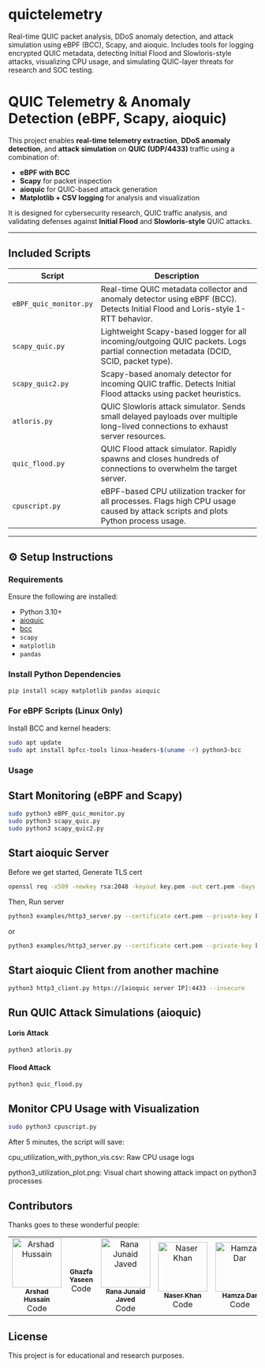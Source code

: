 # quictelemetry
Real-time QUIC packet analysis, DDoS anomaly detection, and attack simulation using eBPF (BCC), Scapy, and aioquic. Includes tools for logging encrypted QUIC metadata, detecting Initial Flood and Slowloris-style attacks, visualizing CPU usage, and simulating QUIC-layer threats for research and SOC testing.
# QUIC Telemetry & Anomaly Detection (eBPF, Scapy, aioquic)

This project enables **real-time telemetry extraction**, **DDoS anomaly detection**, and **attack simulation** on **QUIC (UDP/4433)** traffic using a combination of:

- **eBPF with BCC**  
- **Scapy** for packet inspection  
- **aioquic** for QUIC-based attack generation  
- **Matplotlib + CSV logging** for analysis and visualization  

It is designed for cybersecurity research, QUIC traffic analysis, and validating defenses against **Initial Flood** and **Slowloris-style** QUIC attacks.

---

## Included Scripts

| Script | Description |
|--------|-------------|
| `eBPF_quic_monitor.py` | Real-time QUIC metadata collector and anomaly detector using eBPF (BCC). Detects Initial Flood and Loris-style 1-RTT behavior. |
| `scapy_quic.py` | Lightweight Scapy-based logger for all incoming/outgoing QUIC packets. Logs partial connection metadata (DCID, SCID, packet type). |
| `scapy_quic2.py` | Scapy-based anomaly detector for incoming QUIC traffic. Detects Initial Flood attacks using packet heuristics. |
| `atloris.py` | QUIC Slowloris attack simulator. Sends small delayed payloads over multiple long-lived connections to exhaust server resources. |
| `quic_flood.py` | QUIC Flood attack simulator. Rapidly spawns and closes hundreds of connections to overwhelm the target server. |
| `cpuscript.py` | eBPF-based CPU utilization tracker for all processes. Flags high CPU usage caused by attack scripts and plots Python process usage. |

---

## ⚙️ Setup Instructions

### Requirements

Ensure the following are installed:

- Python 3.10+
- [aioquic](https://github.com/aiortc/aioquic)
- [bcc](https://github.com/iovisor/bcc)
- `scapy`
- `matplotlib`
- `pandas`

### Install Python Dependencies

```bash
pip install scapy matplotlib pandas aioquic
```
###  For eBPF Scripts (Linux Only)
Install BCC and kernel headers:

```bash
sudo apt update
sudo apt install bpfcc-tools linux-headers-$(uname -r) python3-bcc
```

### Usage

## Start Monitoring (eBPF and  Scapy)
``` bash
sudo python3 eBPF_quic_monitor.py
sudo python3 scapy_quic.py
sudo python3 scapy_quic2.py
```

## Start aioquic Server
Before we get started, Generate TLS cert
```bash
openssl req -x509 -newkey rsa:2048 -keyout key.pem -out cert.pem -days 365 -nodes -subj "/CN=localhost"
```
Then, Run server
```bash
python3 examples/http3_server.py --certificate cert.pem --private-key key.pem
```
or
```bash
python3 examples/http3_server.py --certificate cert.pem --private-key key.pem -l all_log/secret.log -q all_log
```

## Start aioquic Client from another machine
```bash
python3 http3_client.py https://[aioquic server IP]:4433 --insecure
```
## Run QUIC Attack Simulations (aioquic)
#### Loris Attack
```bash
python3 atloris.py
```
#### Flood Attack
```bash
python3 quic_flood.py
```

## Monitor CPU Usage with Visualization
```bash
sudo python3 cpuscript.py
```

After 5 minutes, the script will save:

cpu_utilization_with_python_vis.csv: Raw CPU usage logs

python3_utilization_plot.png: Visual chart showing attack impact on python3 processes

## Contributors

Thanks goes to these wonderful people:

<table>
  <tr>
    <td align="center">
      <a href="https://github.com/ArshadHussain50">
        <img src="https://avatars.githubusercontent.com/u/74283627?v=4" width="100px;" alt="Arshad Hussain"/>
        <br /><sub><b>Arshad Hussain</b></sub>
      </a>
      <br />Code
    </td>
     <td align="center">
      <!-- <a href="https://github.com/ArshadHussain50"> -->
        <!-- <img src="https://avatars.githubusercontent.com/u/74283627?v=4" width="100px;" alt="Arshad Hussain"/> -->
        <br /><sub><b>Ghazfa Yaseen</b></sub>
      </a>
      <br />Code
    </td>
    <td align="center">
      <a href="https://github.com/Junaid-JavedUts">
        <img src="https://avatars.githubusercontent.com/u/212652385?v=4" width="100px;" alt="Rana Junaid Javed"/>
        <br /><sub><b>Rana Junaid Javed</b></sub>
      </a>
      <br />Code
    </td>
    <td align="center">
      <a href="https://github.com/naserkhan35">
        <img src="https://avatars.githubusercontent.com/u/77690716?v=4" width="100px;" alt="Naser Khan"/>
        <br /><sub><b>Naser Khan</b></sub>
      </a>
      <br />Code
    </td>
    <td align="center">
      <a href="https://github.com/propakistani">
        <img src="https://avatars.githubusercontent.com/u/39987860?v=4" width="100px;" alt="Hamza Dar"/>
        <br /><sub><b>Hamza Dar</b></sub>
      </a>
      <br />Code
    </td>
    <td align="center">
      <a href="https://github.com/syedumaid">
        <img src="https://avatars.githubusercontent.com/u/78684890?v=4" width="100px;" alt="Umaid Ahmed Syed"/>
        <br /><sub><b>Umaid Ahmed Syed</b></sub>
      </a>
      <br />Code
    </td>
  </tr>
</table>

## License

This project is for educational and research purposes.


